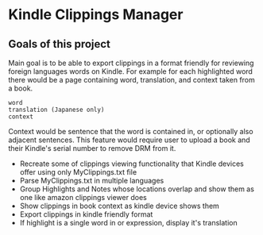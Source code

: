 # Kindle Clippings Manager

## Goals of this project
Main goal is to be able to export clippings
in a format friendly for reviewing foreign languages words on Kindle.
For example for each highlighted word there
would be a page containing word, translation,
and context taken from a book.

    word
    translation (Japanese only)
    context
    
Context would be sentence that the word is contained in,
or optionally also adjacent sentences.
This feature would require user to upload
a book and their Kindle's serial number to remove DRM from it. 
- Recreate some of clippings viewing functionality that Kindle devices offer 
using only MyClippings.txt file
- Parse MyClippings.txt in multiple languages
- Group Highlights and Notes whose locations overlap
 and show them as one like amazon clippings viewer does
- Show clippings in book context as kindle device shows them
- Export clippings in kindle friendly format
- If highlight is a single word in or expression,
 display it's translation 